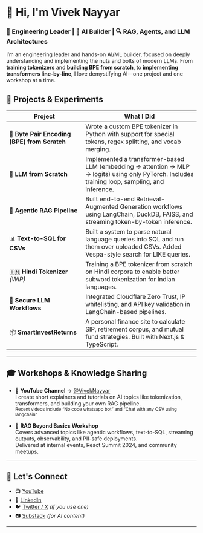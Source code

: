 # 👋 Hi, I'm Vivek Nayyar

### 🚀 Engineering Leader | 🧠 AI Builder | 🔍 RAG, Agents, and LLM Architectures

I’m an engineering leader and hands-on AI/ML builder, focused on deeply understanding and implementing the nuts and bolts of modern LLMs. From **training tokenizers** and **building BPE from scratch**, to **implementing transformers line-by-line**, I love demystifying AI—one project and one workshop at a time.



## 🧠 Projects & Experiments

| Project | What I Did |
|--------|------------|
| 🧩 **Byte Pair Encoding (BPE) from Scratch** | Wrote a custom BPE tokenizer in Python with support for special tokens, regex splitting, and vocab merging. |
| 🧠 **LLM from Scratch** | Implemented a transformer-based LLM (embedding → attention → MLP → logits) using only PyTorch. Includes training loop, sampling, and inference. |
| 🦙 **Agentic RAG Pipeline** | Built end-to-end Retrieval-Augmented Generation workflows using LangChain, DuckDB, FAISS, and streaming token-by-token inference. |
| 📊 **Text-to-SQL for CSVs** | Built a system to parse natural language queries into SQL and run them over uploaded CSVs. Added Vespa-style search for LIKE queries. |
| 🇮🇳 **Hindi Tokenizer** *(WIP)* | Training a BPE tokenizer from scratch on Hindi corpora to enable better subword tokenization for Indian languages. |
| 🔐 **Secure LLM Workflows** | Integrated Cloudflare Zero Trust, IP whitelisting, and API key validation in LangChain-based pipelines. |
| 📦 **SmartInvestReturns** | A personal finance site to calculate SIP, retirement corpus, and mutual fund strategies. Built with Next.js & TypeScript. |

---

## 🎓 Workshops & Knowledge Sharing

- 🎥 **YouTube Channel** → [@VivekNayyar](https://www.youtube.com/@viveknayyar)  
  I create short explainers and tutorials on AI topics like tokenization, transformers, and building your own RAG pipeline.  
  <sub>Recent videos include “No code whatsapp bot” and “Chat with any CSV using langchain”</sub>

- 🧠 **RAG Beyond Basics Workshop**  
  Covers advanced topics like agentic workflows, text-to-SQL, streaming outputs, observability, and PII-safe deployments.  
  Delivered at internal events, React Summit 2024, and community meetups.

---

## 🔗 Let's Connect

- 📺 [YouTube](https://www.youtube.com/@viveknayyar)
- 📝 [LinkedIn](https://www.linkedin.com/in/viveknayyar)
- 🐦 [Twitter / X](https://twitter.com/vivekcodes) *(if you use one)*
- 📷 [Substack](https://viveknayyar09.substack.com/) *(for AI content)*

---

